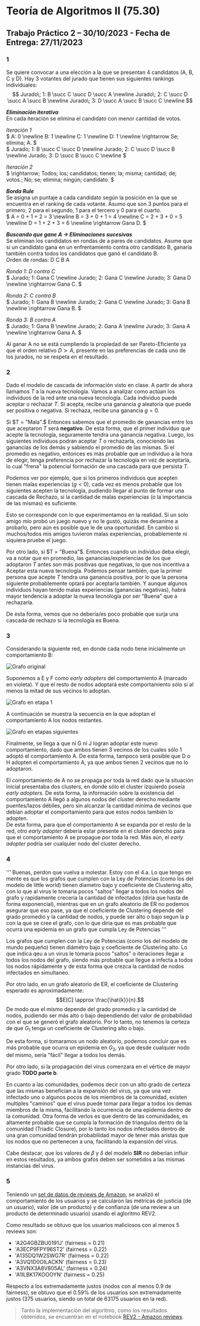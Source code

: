 # Teoría de Algoritmos II (75.30)
## Trabajo Práctico 2 – 30/10/2023 - Fecha de Entrega: 27/11/2023

### **1**

Se quiere convocar a una elección a la que se presentan 4 candidatos (A, B, C y D). Hay 3 votantes del jurado que tienen sus siguientes rankings individuales:  
$$
Jurado\; 1: B \succ C \succ D \succ A \newline
Jurado\; 2: C \succ D \succ A \succ B \newline 
Jurado\; 3: D \succ A \succ B \succ C \newline
$$

***Eliminación iterativa***  
En cada iteración se elimina el candidato con menor cantidad de votos.

_Iteración 1_  
$
A: 0 \newline
B: 1 \newline
C: 1 \newline
D: 1 \newline
\rightarrow Se\; elimina\; A.
$  
$
Jurado\; 1: B \succ C \succ D \newline
Jurado\; 2: C \succ D \succ B \newline 
Jurado\; 3: D \succ B \succ C \newline
$

_Iteración 2_  
$
\rightarrow\; Todos\; los\; candidatos\; tienen\; la\; misma\; cantidad\; de\; votos.\; No\; se\; elimina\; ningún\; candidato.
$

***Borda Rule***  
Se asigna un puntaje a cada candidato según la posición en la que se encuentra en el ranking de cada votante.
Asumo que son 3 puntos para el primero, 2 para el segundo, 1 para el tercero y 0 para el cuarto.  
$
A = 0 + 1 + 2 = 3 \newline
B = 3 + 0 + 1 = 4 \newline
C = 2 + 3 + 0 = 5 \newline
D = 1 + 2 + 3 = 6 \newline
\rightarrow Gana D.
$

***Buscando que gane A -> Eliminaciones sucesivas***  
Se eliminan los candidatos en rondas de a pares de candidatos. Asume que si un candidato gana en un enfrentamiento contra otro candidato B, ganaría también contra todos los candidatos que ganó el candidato B.  
Orden de rondas: D C B A

_Ronda 1: D contra C_  
$
Jurado\; 1: Gana C \newline
Jurado\; 2: Gana C \newline
Jurado\; 3: Gana D \newline
\rightarrow Gana C.
$

_Ronda 2: C contra B_  
$
Jurado\; 1: Gana B \newline
Jurado\; 2: Gana C \newline
Jurado\; 3: Gana B \newline
\rightarrow Gana B.
$

_Ronda 3: B contra A_  
$
Jurado\; 1: Gana B \newline
Jurado\; 2: Gana A \newline 
Jurado\; 3: Gana A \newline
\rightarrow Gana A.
$

Al ganar A no se está cumpliendo la propiedad de ser Pareto-Eficiente ya que el orden relativo $D \succ A$, presente en las preferencias de cada uno de los jurados, no se respeta en el resultado.  

### **2**

Dado el modelo de cascada de información visto en clase. A partir de ahora llamamos $T$ a la nueva tecnología. Vamos a analizar como actúan los individuos de la red ante una nueva tecnología. Cada individuo puede aceptar o rechazar $T$. Si acepta, recibe una ganancia $g$ aleatoria que puede ser positiva o negativa. Si rechaza, recibe una ganancia $g=0$.

Si $T = "Mala".$ Entonces sabemos que el promedio de ganancias entre los que aceptaron $T$ será **negativo**. De esta forma, que el primer individuo que acepte la tecnología, seguramente tendra una ganancia negativa. Luego, los siguientes individuos podran aceptar $T$ o rechazarla, conociendo las ganancias de los demás y sabiendo el promedio de las mismas. Si el promedio es negativo, entonces es más probable que un individuo a la hora de elegir, tenga preferencia por rechazar la tecnología en vez de aceptarla, lo cual "frena" la potencial formación de una cascada para que persista $T$. 

Podemos ver por ejemplo, que si los primeros individuos que acepten tienen malas experiencias $(g<0)$, cada vez es menos probable que los siguientes acepten la tecnologia, pudiendo llegar al punto de formar una cascada de Rechazo, si la cantidad de malas experiencias (o la importancia de las mismas) es suficiente. 

Esto se corresponde con lo que experimentamos en la realidad. Si un solo amigo mío probó un juego nuevo y no le gustó, quizás me desanime a probarlo, pero aún es posible que le de una oportunidad. En cambio si muchos/todos mis amigos tuvieron malas experiencias, probablemente ni siquiera pruebe el juego.

Por otro lado, si $T = "Buena"$. Entonces cuando un individuo deba elegir, va a notar que en promedio, las ganancias/experiencias de los que adoptaron $T$ antes son más positivas que negativas, lo que nos incentiva a Aceptar esta nueva tecnología. Podemos pensar también, que la primer persona que acepte $T$ tendra una ganancia positiva, por lo que la persona siguiente probablemente optará por aceptarla también. Y aunque algunos individuos hayan tenido malas experiencias (ganancias negativas), habrá mayor tendencia a adoptar la nueva tecnología por ser "Buena" que a rechazarla.

De esta forma, vemos que no debería/es poco probable que surja una cascada de rechazo si la tecnología es Buena. 

### **3**

Considerando la siguiente red, en donde cada nodo tiene inicialmente un comportamiento B:  

![Grafo original](src/3.1.png)

Suponemos a E y F como _early adopters_ del comportamiento A (marcado en violeta). Y que el resto de nodos adoptará este comportamiento sólo si al menos la mitad de sus vecinos lo adoptan.  

![Grafo en etapa 1](src/3.2.png)

A continuación se muestra la secuencia en la que adoptan el comportamiento A los nodos restantes.  

![Grafo en etapas siguientes](src/3.3.png)

Finalmente, se llega a que ni G ni J logran adoptar este nuevo comportamiento, dado que ambos tienen 3 vecinos de los cuales sólo 1 adoptó el comportamiento A. De esta forma, tampoco será posible que D o H adopten el comportamiento A, ya que ambos tienen 2 vecinos que no lo adoptaron.  

El comportamiento de A no se propaga por toda la red dado que la situación inicial presentaba dos clusters, en donde sólo el cluster izquierdo poseía _early adopters_. De esta forma, la información sobre la existencia del comportamiento A llegó a algunos nodos del cluster derecho mediante puentes/lazos débiles, pero sin alcanzar la cantidad mínima de vecinos que debían adoptar el comportamiento para que estos nodos también lo adopten.  
De esta forma, para que el comportamiento A se expanda por el resto de la red, otro _early adopter_ debería estar presente en el cluster derecho para que el comportamiento A se propague por toda la red. Más aún, el _early adopter_ podría ser cualquier nodo del cluster derecho.  



### **4**

'''
Buenas, perdon que vuelva a molestar. Estoy con el 4.a. Lo que tengo en mente es que los grafos que cumplen con la Ley de Potencias (como los del modelo de little world) tienen diametro bajo y coeficiente de Clustering alto, con lo que al virus le tomaria pocos "saltos" llegar a todos los nodos del grafo y rapidamente creceria la cantidad de infectados (diria que hasta de forma exponencial), mientras que en un grafo aleatorio de ER no podemos asegurar que eso pase, ya que el coeficiente de Clustering depende del grado promedio y la cantidad de nodos, y puede ser alto o bajo segun la p con la que se cree el grafo, con lo que diria que es mas probable que ocurra una epidemia en un grafo que cumpla Ley de Potencias
'''

Los grafos que cumplen con la Ley de Potencias (como los del modelo de mundo pequeño) tienen diámetro bajo y coeficiente de Clustering alto. Lo que indica qeu a un virus le tomaría pocos "saltos" o iteraciones llegar a todos los nodos del grafo, siendo más probable que llegue a infecta a todos los nodos rápidamente y de esta forma que crezca la cantidad de nodos infectados en simultaneo. 

Por otro lado, en un grafo aleatorio de ER, el coeficiente de Clustering esperado es aproximadamente:
$$E[C] \approx \frac{\hat{k}}{n}.$$
De modo que el mismo depende del grado promedio y la cantidad de nodos, pudiendo ser más alto o bajo dependiendo del valor de probabilidad con el que se generó el grafo aleatorio. Por lo tanto, no tenemos la certeza de que $G_1$ tenga un coeficiente de Clustering alto o bajo.

De esta forma, si tomaramos un nodo aleatorío, podemos concluir que es más probable que ocurra un epidemia en $G_2$, ya que desde cualquier nodo del mismo, sería "fácil" llegar a todos los demás.

Por otro lado, si la propagación del virus comenzara en el vértice de mayor grado **TODO parte b**.

En cuanto a las comunidades, podemos decir con un alto grado de certeza que las mismas benefician a la expansión del virus, ya que una vez infectado uno o algunos pocos de los miembros de la comunidad, existen multiples "caminos" que el virus puede tomar para llegar a todos los demas miembros de la misma, facilitando la ocurrencia de una epidemia dentro de la comunidad. Otra forma de verlos es que dentro de las comunidades, es altamente probable que se cumpla la formación de triangulos dentro de la comunidad (Triadic Closure), por lo tanto los nodos infectados dentro de una gran comunidad tendrán probabilidad mayor de tener más aristas que los nodos que no pertenecen a una, facilitando la expansión del virus.

Cabe destacar, que los valores de $\beta$ y $\delta$ del modelo **SIR** no deberían influir en estos resultados, ya ambos grafos deben ser sometidos a las mismas instancias del virus.

### **5**

Teniendo un [set de datos de reviews de Amazon](https://www.kaggle.com/datasets/saurav9786/amazon-product-reviews), se analizó el comportamiento de los usuarios y se calcularon las métricas de justicia (de un usuario), valor (de un producto) y de confianza (de una review a un producto de determinado usuario) usando el agloritmo REV2.  

Como resultado se obtuvo que los usuarios maliciosos con al menos 5 reviews son:
- 'A2G4GBZBU0191J' (fairness = 0.21)
- 'A3ECP9FPY96ST2' (fairness = 0.22)
- 'A135DQ1W2SWG7R' (fairness = 0.22)
- 'A3VQ1D0OILACKN' (fairness = 0.23)
- 'A3VNX3A8V805AL' (fairness = 0.24)
- 'A1ILBK17KOOOYN' (fairness = 0.25)

Respecto a los extremadamente justos (nodos con al menos 0.9 de fairness), se obtuvo que el 0.59% de los usuarios son extremadamente justos (375 usuarios, siendo un total de 63175 usuarios en la red).  
> Tanto la implementación del algoritmo, como los resultados obtenidos, se encuentran en el notebook [REV2 - Amazon reviews](https://www.kaggle.com/code/elianaharriet/rev2-amazon-reviews).